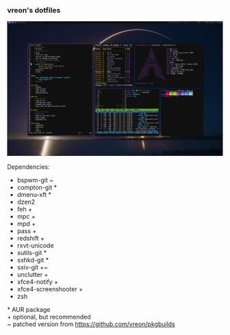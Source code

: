 ### vreon's dotfiles

![Screenshot of desktop at 50328d7](screen.png)

Dependencies:

  - bspwm-git ~
  - compton-git *
  - dmenu-xft *
  - dzen2
  - feh +
  - mpc +
  - mpd +
  - pass +
  - redshift +
  - rxvt-unicode
  - sutils-git *
  - sxhkd-git *
  - sxiv-git +~
  - unclutter +
  - xfce4-notify +
  - xfce4-screenshooter +
  - zsh

\* AUR package  
\+ optional, but recommended  
~ patched version from https://github.com/vreon/pkgbuilds
